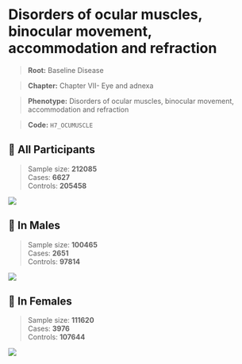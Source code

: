 # Disorders of ocular muscles, binocular movement, accommodation and refraction

> **Root:** Baseline Disease  

> **Chapter:** Chapter VII- Eye and adnexa  

> **Phenotype:** Disorders of ocular muscles, binocular movement, accommodation and refraction  

> **Code:** `H7_OCUMUSCLE`

## 🧪 All Participants  
> Sample size: **212085**  
> Cases: **6627**  
> Controls: **205458**
<img src="/Disease/Figures/ALL/Incidence/H7_OCUMUSCLE.png"/>
<CsvTable src="/public/Disease/Data/ALL/Incidence/COX_H7_OCUMUSCLE.csv" label="🔍 View full results" />

## 👨 In Males  
> Sample size: **100465**  
> Cases: **2651**  
> Controls: **97814**
<img src="/Disease/Figures/Male/Incidence/H7_OCUMUSCLE.png"/>
<CsvTable src="/public/Disease/Data/Male/Incidence/COX_H7_OCUMUSCLE.csv" label="🔍 View full results" />

## 👩 In Females  
> Sample size: **111620**  
> Cases: **3976**  
> Controls: **107644**
<img src="/Disease/Figures/Female/Incidence/H7_OCUMUSCLE.png"/>
<CsvTable src="/public/Disease/Data/Female/Incidence/COX_H7_OCUMUSCLE.csv" label="🔍 View full results" />
